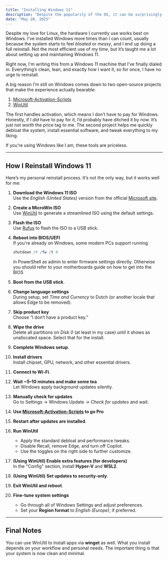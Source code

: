 ```yaml
---
title: "Installing Windows 11"
description: "Despite the popularity of the OS, it can be surprisingly frustrating."
date: "May 20, 2025"
---
```


Despite my love for Linux, the hardware I currently use works best on Windows. I’ve installed Windows more times than I can count, usually because the system starts to feel _bloated_ or _messy_, and I end up doing a full reinstall. Not the most efficient use of my time, but it’s taught me a lot about setting up and maintaining Windows 11.

Right now, I'm writing this from a Windows 11 machine that I’ve finally dialed in. Everything’s clean, lean, and exactly how I want it, so for once, I have no urge to reinstall.

A big reason I’m still on Windows comes down to two open-source projects that make the experience actually bearable:

1. [Microsoft-Activation-Scripts](https://github.com/massgravel/Microsoft-Activation-Scripts)
2. [WinUtil](https://github.com/ChrisTitusTech/winutil)

The first handles activation, which means I don’t have to pay for Windows. Honestly, if I _did_ have to pay for it, I’d probably have ditched it by now. It’s just not worth the price tag to me. The second project helps me quickly debloat the system, install essential software, and tweak everything to my liking.

If you're using Windows like I am, these tools are priceless.

---

## How I Reinstall Windows 11

Here’s my personal reinstall process. It’s not the only way, but it works well for me:

1. **Download the Windows 11 ISO**  
   Use the _English (United States)_ version from the official [Microsoft site](https://www.microsoft.com/software-download/windows11).

2. **Create a MicroWin ISO**  
   Use [WinUtil](https://github.com/ChrisTitusTech/winutil) to generate a streamlined ISO using the default settings.

3. **Flash the ISO**  
   Use [Rufus](https://rufus.ie/en/) to flash the ISO to a USB stick.

4. **Reboot into BIOS/UEFI**  
   If you're already on Windows, some modern PCs support running

   ```powershell
   shutdown /r /fw /t 0
   ```

   in PowerShell as admin to enter firmware settings directly. Otherwise you should refer to your motherboards guide on how to get into the BIOS

5. **Boot from the USB stick**.

6. **Change language settings**  
   During setup, set _Time and Currency_ to Dutch (or another locale that allows Edge to be removed).

7. **Skip product key**  
   Choose “I don’t have a product key.”

8. **Wipe the drive**  
   Delete all partitions on _Disk 0_ (at least in my case) until it shows as unallocated space. Select that for the install.

9. **Complete Windows setup**.

10. **Install drivers**  
    Install chipset, GPU, network, and other essential drivers.

11. **Connect to Wi-Fi**.

12. **Wait ~5–10 minutes and make some tea**  
    Let Windows apply background updates silently.

13. **Manually check for updates**  
    Go to Settings → Windows Update → _Check for updates_ and wait.

14. **Use [Microsoft-Activation-Scripts](https://github.com/massgravel/Microsoft-Activation-Scripts) to go Pro**

15. **Restart after updates are installed**.

16. **Run WinUtil**

    - Apply the standard debloat and performance tweaks.
    - Disable Recall, remove Edge, and turn off Copilot.
    - Use the toggles on the right side to further customize.

17. **(Using WinUtil) Enable extra features (for developers)**  
    In the "Config" section, install **Hyper-V** and **WSL2**.

18. **(Using WinUtil) Set updates to security-only**.

19. **Exit WinUtil and reboot**.

20. **Fine-tune system settings**
    - Go through all of Windows Settings and adjust preferences.
    - Set your **Region format** to _English (Europe)_, if preferred.

---

## Final Notes

You can use WinUtil to install apps via **winget** as well. What you install depends on your workflow and personal needs. The important thing is that your system is now clean and minimal.
